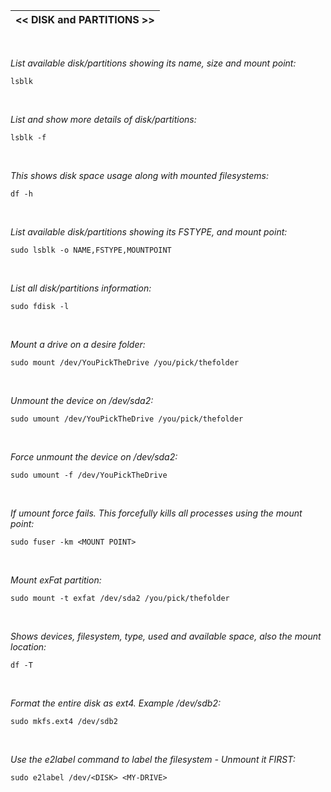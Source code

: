 |<< DISK and PARTITIONS >>|
|-------------|
<br>

*List available disk/partitions showing its name, size and mount point:*
```
lsblk
```
<br>

*List and show more details of disk/partitions:*
```
lsblk -f
```
<br>

*This shows disk space usage along with mounted filesystems:*
```
df -h
```
<br>

*List available disk/partitions showing its FSTYPE, and mount point:*
```
sudo lsblk -o NAME,FSTYPE,MOUNTPOINT
```
<br>

*List all disk/partitions information:*
```
sudo fdisk -l
```
<br>

*Mount a drive on a desire folder:*
```
sudo mount /dev/YouPickTheDrive /you/pick/thefolder
```
<br>

*Unmount the device on /dev/sda2:*
```
sudo umount /dev/YouPickTheDrive /you/pick/thefolder
```
<br>

*Force unmount the device on /dev/sda2:*
```
sudo umount -f /dev/YouPickTheDrive
```
<br>

*If umount force fails. This forcefully kills all processes using the mount point:*
```
sudo fuser -km <MOUNT POINT>
```
<br>

*Mount exFat partition:*
```
sudo mount -t exfat /dev/sda2 /you/pick/thefolder
```
<br>

*Shows devices, filesystem, type, used and available space, also the mount location:*
```
df -T
```
<br>

*Format the entire disk as ext4. Example /dev/sdb2:*
```
sudo mkfs.ext4 /dev/sdb2
```
<br>

*Use the e2label command to label the filesystem - Unmount it FIRST:*
```
sudo e2label /dev/<DISK> <MY-DRIVE>
```
<br>
